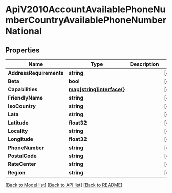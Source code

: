 # ApiV2010AccountAvailablePhoneNumberCountryAvailablePhoneNumberNational

## Properties

Name | Type | Description | Notes
------------ | ------------- | ------------- | -------------
**AddressRequirements** | **string** |  | [optional] 
**Beta** | **bool** |  | [optional] 
**Capabilities** | [**map[string]interface{}**](.md) |  | [optional] 
**FriendlyName** | **string** |  | [optional] 
**IsoCountry** | **string** |  | [optional] 
**Lata** | **string** |  | [optional] 
**Latitude** | **float32** |  | [optional] 
**Locality** | **string** |  | [optional] 
**Longitude** | **float32** |  | [optional] 
**PhoneNumber** | **string** |  | [optional] 
**PostalCode** | **string** |  | [optional] 
**RateCenter** | **string** |  | [optional] 
**Region** | **string** |  | [optional] 

[[Back to Model list]](../README.md#documentation-for-models) [[Back to API list]](../README.md#documentation-for-api-endpoints) [[Back to README]](../README.md)


